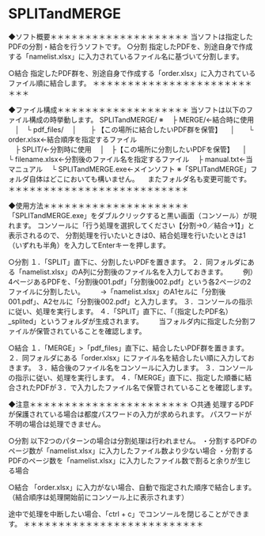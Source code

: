 # SPLITandMERGE

◆ソフト概要＊＊＊＊＊＊＊＊＊＊＊＊＊＊＊＊＊＊＊＊
当ソフトは指定したPDFの分割・結合を行うソフトです。
○分割
指定したPDFを、別途自身で作成する「namelist.xlsx」に入力されているファイル名に基づいて分割します。

○結合
指定したPDF群を、別途自身で作成する「order.xlsx」に入力されているファイル順に結合します。
＊＊＊＊＊＊＊＊＊＊＊＊＊＊＊＊＊＊＊＊＊＊＊＊＊＊

◆ファイル構成＊＊＊＊＊＊＊＊＊＊＊＊＊＊＊＊＊＊＊
当ソフトは以下のファイル構成の時挙動します。
SPLITandMERGE/ ※
　├ MERGE/←結合時に使用
　│　└ pdf_files/
　│　　├ 【この場所に結合したいPDF群を保管】
　│　　└ order.xlsx←結合順序を指定するファイル     
　├ SPLIT/←分割時に使用
　│　├【この場所に分割したいPDFを保管】
　│　└ filename.xlsx←分割後のファイル名を指定するファイル
　├ manual.txt←当マニュアル
　└ SPLITandMERGE.exe←メインソフト
※「SPLITandMERGE」フォルダ自体はどこにおいても構いません。
　またフォルダ名も変更可能です。
＊＊＊＊＊＊＊＊＊＊＊＊＊＊＊＊＊＊＊＊＊＊＊＊＊＊

◆使用方法＊＊＊＊＊＊＊＊＊＊＊＊＊＊＊＊＊＊＊＊＊
「SPLITandMERGE.exe」をダブルクリックすると黒い画面（コンソール）が現れます。
コンソールに「行う処理を選択してください【分割→0／結合→1】」と表示されるので、
分割処理を行いたいときは0、結合処理を行いたいときは1（いずれも半角）を入力してEnterキーを押します。

○分割
１．「SPLIT」直下に、分割したいPDFを置きます。
２．同フォルダにある「namelist.xlsx」のA列に分割後のファイル名を入力しておきます。
　　例）4ページあるPDFを、「分割後001.pdf」「分割後002.pdf」という各2ページの2ファイルに分割したい。
　　→「namelist.xlsx」のA1セルに「分割後001.pdf」、A2セルに「分割後002.pdf」と入力します。
３．コンソールの指示に従い、処理を実行します。
４．「SPLIT」直下に、「（指定したPDF名）_splited」というフォルダが生成されます。
　　当フォルダ内に指定した分割ファイルが保管されていることを確認します。

○結合
１．「MERGE」>「pdf_files」直下に、結合したいPDF群を置きます。
２．同フォルダにある「order.xlsx」にファイル名を結合したい順に入力しておきます。
３．結合後のファイル名をコンソールに入力します。
３．コンソールの指示に従い、処理を実行します。
４．「MERGE」直下に、指定した順番に結合されたPDFが３．で入力したファイル名で保管されていることを確認します。

◆注意＊＊＊＊＊＊＊＊＊＊＊＊＊＊＊＊＊＊＊＊＊＊＊
○共通
処理するPDFが保護されている場合は都度パスワードの入力が求められます。
パスワードが不明の場合は処理できません。

○分割
以下2つのパターンの場合は分割処理は行われません。
・分割するPDFのページ数が「namelist.xlsx」に入力したファイル数より少ない場合
・分割するPDFのページ数を「namelist.xlsx」に入力したファイル数で割ると余りが生じる場合

○結合
「order.xlsx」に入力がない場合、自動で指定された順序で結合します。
（結合順序は処理開始前にコンソール上に表示されます）

途中で処理を中断したい場合、「ctrl + c」でコンソールを閉じることができます。
＊＊＊＊＊＊＊＊＊＊＊＊＊＊＊＊＊＊＊＊＊＊＊＊＊＊
